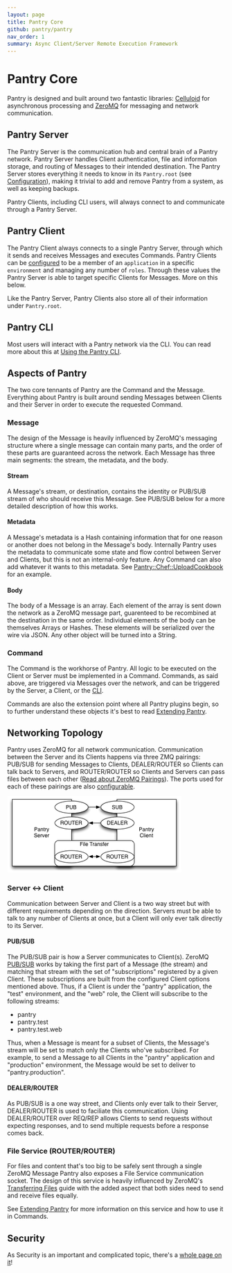 ```yaml
---
layout: page
title: Pantry Core
github: pantry/pantry
nav_order: 1
summary: Async Client/Server Remote Execution Framework
---
```


# Pantry Core

Pantry is designed and built around two fantastic libraries: [Celluloid](http://celluloid.io/) for asynchronous processing and [ZeroMQ](http://zeromq.org/) for messaging and network communication.

## Pantry Server

The Pantry Server is the communication hub and central brain of a Pantry network. Pantry Server handles Client authentication, file and information storage, and routing of Messages to their intended destination. The Pantry Server stores everything it needs to know in its `Pantry.root` (see [Configuration](/core/configure.html)), making it trivial to add and remove Pantry from a system, as well as keeping backups.

Pantry Clients, including CLI users, will always connect to and communicate through a Pantry Server.

## Pantry Client

The Pantry Client always connects to a single Pantry Server, through which it sends and receives Messages and executes Commands. Pantry Clients can be [configured](/core/configure.html#client) to be a member of an `application` in a specific `environment` and managing any number of `roles`. Through these values the Pantry Server is able to target specific Clients for Messages. More on this below.

Like the Pantry Server, Pantry Clients also store all of their information under `Pantry.root`.

## Pantry CLI

Most users will interact with a Pantry network via the CLI. You can read more about this at [Using the Pantry CLI](/cli.html).

## Aspects of Pantry

The two core tennants of Pantry are the Command and the Message. Everything about Pantry is built around sending Messages between Clients and their Server in order to execute the requested Command.

### Message

The design of the Message is heavily influenced by ZeroMQ's messaging structure where a single message can contain many parts, and the order of these parts are guaranteed across the network. Each Message has three main segments: the stream, the metadata, and the body.

#### Stream

A Message's stream, or destination, contains the identity or PUB/SUB stream of who should receive this Message. See PUB/SUB below for a more detailed description of how this works.

#### Metadata

A Message's metadata is a Hash containing information that for one reason or another does not belong in the Message's body. Internally Pantry uses the metadata to communicate some state and flow control between Server and Clients, but this is not an internal-only feature. Any Command can also add whatever it wants to this metadata. See [Pantry::Chef::UploadCookbook](https://github.com/pantry/pantry-chef/blob/master/lib/pantry/chef/upload_cookbook.rb) for an example.

#### Body

The body of a Message is an array. Each element of the array is sent down the network as a ZeroMQ message part, guarenteed to be recombined at the destination in the same order. Individual elements of the body can be themselves Arrays or Hashes. These elements will be serialized over the wire via JSON. Any other object will be turned into a String.

### Command

The Command is the workhorse of Pantry. All logic to be executed on the Client or Server must be implemented in a Command. Commands, as said above, are triggered via Messages over the network, and can be triggered by the Server, a Client, or the [CLI](/cli.html).

Commands are also the extension point where all Pantry plugins begin, so to further understand these objects it's best to read [Extending Pantry](/core/extending.html).

## Networking Topology

Pantry uses ZeroMQ for all network communication. Communication between the Server and its Clients happens via three ZMQ pairings: PUB/SUB for sending Messages to Clients, DEALER/ROUTER so Clients can talk back to Servers, and ROUTER/ROUTER so Clients and Servers can pass files between each other ([Read about ZeroMQ Pairings](http://zguide.zeromq.org/page:all#toc62)). The ports used for each of these pairings are also [configurable](/core/configure.html).

![Pantry Network Topology](/assets/images/network_topology.png)

### Server <-> Client

Communication between Server and Client is a two way street but with different requirements depending on the direction. Servers must be able to talk to any number of Clients at once, but a Client will only ever talk directly to its Server.

#### PUB/SUB

The PUB/SUB pair is how a Server communicates to Client(s). ZeroMQ [PUB/SUB](http://zguide.zeromq.org/page:all#toc49) works by taking the first part of a Message (the stream) and matching that stream with the set of "subscriptions" registered by a given Client. These subscriptions are built from the configured Client options mentioned above. Thus, if a Client is under the "pantry" application, the "test" environment, and the "web" role, the Client will subscribe to the following streams:

* pantry
* pantry.test
* pantry.test.web

Thus, when a Message is meant for a subset of Clients, the Message's stream will be set to match only the Clients who've subscribed. For example, to send a Message to all Clients in the "pantry" application and "production" environment, the Message would be set to deliver to "pantry.production".

#### DEALER/ROUTER

As PUB/SUB is a one way street, and Clients only ever talk to their Server, DEALER/ROUTER is used to faciliate this communication. Using DEALER/ROUTER over REQ/REP allows Clients to send requests without expecting responses, and to send multiple requests before a response comes back.

### File Service (ROUTER/ROUTER)

For files and content that's too big to be safely sent through a single ZeroMQ Message Pantry also exposes a File Service communication socket. The design of this service is heavily influenced by ZeroMQ's [Transferring Files](http://zguide.zeromq.org/page:all#Transferring-Files) guide with the added aspect that both sides need to send and receive files equally.

See [Extending Pantry](/core/extending.html#send-receive-files) for more information on this service and how to use it in Commands.

## Security

As Security is an important and complicated topic, there's a [whole page on it](/core/security.html)!
